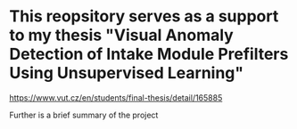 # This reopsitory serves as a support to my thesis "Visual Anomaly Detection of Intake Module Prefilters Using Unsupervised Learning"

https://www.vut.cz/en/students/final-thesis/detail/165885

Further is a brief summary of the project
